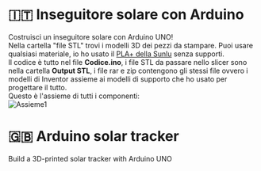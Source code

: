 # 🇮🇹 Inseguitore solare con Arduino
Costruisci un inseguitore solare con Arduino UNO!\
Nella cartella "file STL" trovi i modelli 3D dei pezzi da stampare. Puoi usare qualsiasi materiale, io ho usato il [PLA+ della Sunlu](https://amzn.eu/d/6goYuRI) senza supporti.\
Il codice è tutto nel file **Codice.ino**, i file STL da passare nello slicer sono nella cartella **Output STL**, i file rar e zip contengono gli stessi file ovvero i modelli di Inventor assieme ai modelli di supporto che ho usato per progettare il tutto.\
Questo è l'assieme di tutti i componenti:\
![Assieme1](https://github.com/BadCactus634/solar-tracker-arduino/assets/68558172/7438376c-5a5c-4c26-9e6f-2e5ebdfb0f67)




# 🇬🇧 Arduino solar tracker
Build a 3D-printed solar tracker with Arduino UNO
